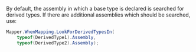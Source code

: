 By default, the assembly in which a base type is declared is searched for derived types. If there are additional assemblies which should be searched, use:

```C#
Mapper.WhenMapping.LookForDerivedTypesIn(
    typeof(DerivedType1).Assembly,
    typeof(DerivedType2).Assembly);
```